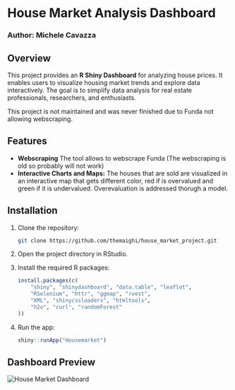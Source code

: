 
# House Market Analysis Dashboard

### Author: Michele Cavazza

## Overview

This project provides an **R Shiny Dashboard** for analyzing house prices. It enables users to visualize housing market trends and explore data interactively. The goal is to simplify data analysis for real estate professionals, researchers, and enthusiasts.

This project is not maintained and was never finished due to Funda not allowing webscraping.

## Features

- **Webscraping** The tool allows to webscrape Funda (The webscraping is old so probably will not work)
- **Interactive Charts and Maps:** The houses that are sold are visualized in an interactive map that gets different color, red if is overvalued and green if it is undervalued. Overevaluation is addressed thorugh a model.


## Installation

1. Clone the repository:
   ```bash
   git clone https://github.com/themaighi/house_market_project.git
   ```
2. Open the project directory in RStudio.

3. Install the required R packages:
   ```R
   install.packages(c(
       "shiny", "shinydashboard", "data.table", "leaflet", 
       "RSelenium", "httr", "ggmap", "rvest", 
       "XML", "shinycssloaders", "htmltools", 
       "h2o", "curl", "randomForest"
   ))
   ```

4. Run the app:
   ```R
   shiny::runApp("Housemarket")
   ```

## Dashboard Preview


![House Market Dashboard](HousePrice-Demo.png)



